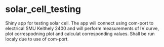 # solar_cell_testing

Shiny app for testing solar cell. The app will connect using com-port to electrical SMU Keithely 2400 and will perform measurements of IV curve, plot correspodning plot and calculat corresponding values. Shall be run localy due to use of com-port.
